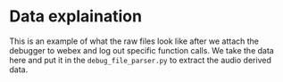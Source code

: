# Data explaination

This is an example of what the raw files look like after we attach the debugger to webex and log out specific function calls.
We take the data here and put it in the `debug_file_parser.py` to extract the audio derived data.
